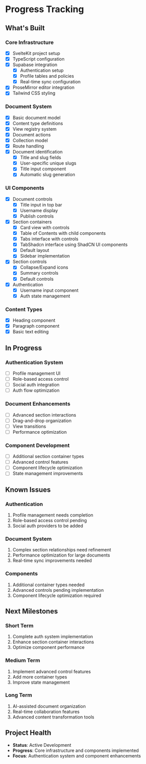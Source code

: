 # Progress Tracking

## What's Built

### Core Infrastructure
- [x] SvelteKit project setup
- [x] TypeScript configuration
- [x] Supabase integration
  - [x] Authentication setup
  - [x] Profile tables and policies
  - [x] Real-time sync configuration
- [x] ProseMirror editor integration
- [x] Tailwind CSS styling

### Document System
- [x] Basic document model
- [x] Content type definitions
- [x] View registry system
- [x] Document actions
- [x] Collection model
- [x] Route handling
- [x] Document identification
  - [x] Title and slug fields
  - [x] User-specific unique slugs
  - [x] Title input component
  - [x] Automatic slug generation

### UI Components
- [x] Document controls
  - [x] Title input in top bar
  - [x] Username display
  - [x] Publish controls
- [x] Section containers
  - [x] Card view with controls
  - [x] Table of Contents with child components
  - [x] Tabs interface with controls
  - [x] TabShadcn interface using ShadCN UI components
  - [x] Default layout
  - [x] Sidebar implementation
- [x] Section controls
  - [x] Collapse/Expand icons
  - [x] Summary controls
  - [x] Default controls
- [x] Authentication
  - [x] Username input component
  - [x] Auth state management

### Content Types
- [x] Heading component
- [x] Paragraph component
- [x] Basic text editing

## In Progress

### Authentication System
- [ ] Profile management UI
- [ ] Role-based access control
- [ ] Social auth integration
- [ ] Auth flow optimization

### Document Enhancements
- [ ] Advanced section interactions
- [ ] Drag-and-drop organization
- [ ] View transitions
- [ ] Performance optimization

### Component Development
- [ ] Additional section container types
- [ ] Advanced control features
- [ ] Component lifecycle optimization
- [ ] State management improvements

## Known Issues

### Authentication
1. Profile management needs completion
2. Role-based access control pending
3. Social auth providers to be added

### Document System
1. Complex section relationships need refinement
2. Performance optimization for large documents
3. Real-time sync improvements needed

### Components
1. Additional container types needed
2. Advanced controls pending implementation
3. Component lifecycle optimization required

## Next Milestones

### Short Term
1. Complete auth system implementation
2. Enhance section container interactions
3. Optimize component performance

### Medium Term
1. Implement advanced control features
2. Add more container types
3. Improve state management

### Long Term
1. AI-assisted document organization
2. Real-time collaboration features
3. Advanced content transformation tools

## Project Health
- **Status**: Active Development
- **Progress**: Core infrastructure and components implemented
- **Focus**: Authentication system and component enhancements
